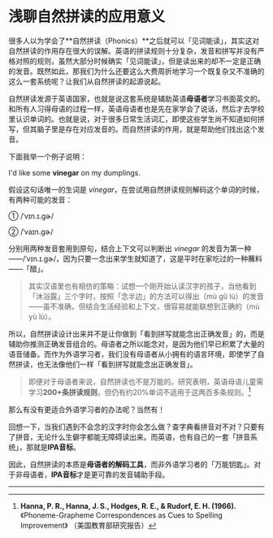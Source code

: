 # 浅聊自然拼读的应用意义

很多人以为学会了**自然拼读（Phonics）**之后就可以「见词能读」，其实这对自然拼读的作用存在很大的误解。英语的拼读规则十分复杂，发音和拼写并没有严格对照的规则，虽然大部分时候确实「见词能读」，但是读出来的却不一定是正确的发音。既然如此，那我们为什么还要这么大费周折地学习一个既复杂又不准确的这么一套系统呢？让我们从自然拼读的起源说起。

自然拼读发源于英语国家，也就是说这套系统是辅助英语**母语者**学习书面英文的。和所有人习得母语的过程一样，英语母语者也是先在家学会了说话，然后才去学校里认识单词的。也就是说，对于很多日常生活词汇，即使这些学生尚不知道如何拼写，但其脑子里是存在对应发音的。而自然拼读的作用，就是帮助他们找出这个发音。

下面我举一个例子说明：

I'd like some **vinegar** on my dumplings.

假设这句话唯一的生词是 *vinegar*，在尝试用自然拼读规则解码这个单词的时候，有两种可能的发音：

① /ˈvɪn.ɪ.ɡɚ/

② /ˈvaɪn.ɡɚ/

分别用两种发音套用到原句，结合上下文可以判断出 *vinegar* 的发音为第一种——/ˈvɪn.ɪ.ɡɚ/，因为只要一念出来学生就知道了，这是平时在家吃过的一种蘸料——「醋」。

> 其实汉语里也有相仿的策略：试想一个刚开始认读汉字的孩子，当他看到「沐浴露」三个字时，按照「念半边」的方法可以得出（mù gǔ lù）的发音——虽不准确，但结合生活经验和上下文，很容易就能联想到正确的（mù yù lù）。

所以，自然拼读设计出来并不是让你做到「看到拼写就能念出正确发音」的，而是辅助你推测正确发音组合的。母语者之所以能念对，是因为他们早已积累了大量的语音储备。而作为外语学习者，我们没有母语者从小拥有的语言环境，即使学了自然拼读，也无法像他们一样「看到拼写就能念出正确发音」。

> 即便对于母语者来说，自然拼读也不是万能的。研究表明，英语母语儿童需学习**200+条拼读规则**，但仍有约20%单词不适用于这两百多条规则。[^1]

那么有没有更适合外语学习者的办法呢？当然有！

回想一下，当我们遇到不会念的汉字时你会怎么做？查字典看拼音对不对？只要有了拼音，无论什么生僻字都能无障碍读出来。而英语，也有自己的一套「拼音系统」，那就是**IPA音标**。

因此，自然拼读的本质是**母语者的解码工具**，而非外语学习者的「万能钥匙」。对于非母语者，**IPA音标**才是更可靠的发音辅助手段。

***

[^1]: **Hanna, P. R., Hanna, J. S., Hodges, R. E., & Rudorf, E. H. (1966).** 《Phoneme-Grapheme Correspondences as Cues to Spelling Improvement》 （美国教育部研究报告）

